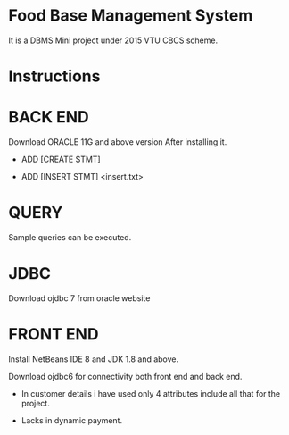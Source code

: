 # Food Base Management System

It is a DBMS Mini project under 2015 VTU CBCS scheme.

# Instructions

# BACK END

Download ORACLE 11G and above version After installing it.

* ADD [CREATE STMT] <create table.txt>

* ADD [INSERT STMT] <insert.txt>

# QUERY

Sample queries can be executed.

# JDBC

Download ojdbc 7 from oracle website

# FRONT END

Install NetBeans IDE 8 and JDK 1.8 and above.

Download ojdbc6 for connectivity both front end and back end.

* In customer details i have used only 4 attributes include all that for the project.

* Lacks in dynamic payment.
